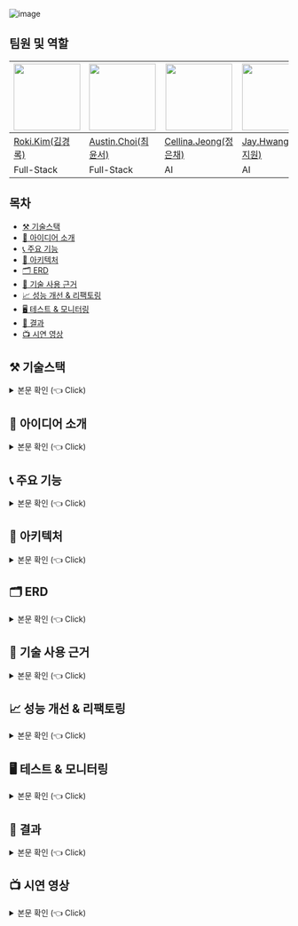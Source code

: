 <!-- 프로필 사진 -->
![image](https://github.com/user-attachments/assets/1c580072-7caf-484f-a55c-da4899cc22c2)

<!-- 팀원 및 역할 -->
## 팀원 및 역할

<div align="center">

| <img src="https://github.com/user-attachments/assets/dc4eb80e-edf4-41a2-abda-b1175dcf6206" width="120"/> | <img src="https://avatars.githubusercontent.com/u/33799946?v=4" width="120"/> | <img src="image3.jpg"  width="120"/> | <img src="https://github.com/user-attachments/assets/92ead9d9-1c00-4de8-8e31-b22ce2234935" width="120"/> | <img src="https://emojipedia-us.s3.amazonaws.com/source/skype/289/laptop_1f4bb.png" width="120"/> | <img src="image6.jpg" width="120"/> |
|------------------------------------------------------|--------------------------------------------------|--------------------------------------------------|---------------------------------------------------------------------------------------------------------------------------------------------------|-------------------------------------------------------------------------------------------------------------------------------------------------------|--------------------------------------------------|
| [Roki.Kim(김경록)](https://github.com/KimGyeongLock)                                            | [Austin.Choi(최윤서)](https://github.com/Austin-Choi)                                           | [Cellina.Jeong(정은채)](https://github.com/Goldchae)                                           | [Jay.Hwang(황지원)](https://github.com/JiwonHwang84)                                                                                                                                               | [Sofia.Park(박수현)](https://github.com/suugit)                                                                                                                                               | [Jimmy.Kim(김승엽)](https://github.com/yeopyeop-82)                                           |
| Full-Stack                                              | Full-Stack                                       | AI                                       | AI                                                                                                                                           | Cloud                                                                                                                                              | Cloud                                       |
</div>

<!-- 목차 -->
## 목차
* [⚒️ 기술스택](#stack)
* [🤔 아이디어 소개](#idea)
* [📞 주요 기능](#function)
* [💸 아키텍처](#architecture)
* [🗂️ ERD](#erd)
* [🔎 기술 사용 근거](#detail)
* [📈 성능 개선 & 리팩토링](#improve)
* [🖥️ 테스트 & 모니터링](#test)
* [🍻 결과](#result)
* [📺 시연 영상](#video)


<!-- 기술 스택 -->
<a id="stack"></a>
## ⚒️ 기술스택
<details>
<summary> 본문 확인 (👈 Click) </summary>
<div markdown="1">

### 📞 텍스트 통화
<img src="https://img.shields.io/badge/WebRTC-333333?style=for-the-badge&logo=WebRTC&logoColor=white">
<img src="https://img.shields.io/badge/socket.io-010101?style=for-the-badge&logo=socket.io&logoColor=white">
<img src="https://img.shields.io/badge/spring-6DB33F?style=for-the-badge&logo=spring&logoColor=white">
<img src="https://img.shields.io/badge/react.js-61DAFB?style=for-the-badge&logo=react&logoColor=black">
<img src="https://img.shields.io/badge/express.js-000000?style=for-the-badge&logo=express&logoColor=white">

<br>

### 🎤 STT / TTS
<img src="https://img.shields.io/badge/Amazon Transcribe-FF9900?style=for-the-badge&logo=amazonaws&logoColor=white">
<img src="https://img.shields.io/badge/Amazon Polly-FF9900?style=for-the-badge&logo=amazonaws&logoColor=white">

<br>

### 🤖 AI
<img src="https://img.shields.io/badge/OpenAI-412991?style=for-the-badge&logo=openai&logoColor=white">
<img src="https://img.shields.io/badge/NVIDIA CUDA-76B900?style=for-the-badge&logo=nvidia&logoColor=white">
<img src="https://img.shields.io/badge/LangChain-333333?style=for-the-badge&logo=langchain&logoColor=white">
<img src="https://img.shields.io/badge/Google Cloud Speech to Text-4285F4?style=for-the-badge&logo=googlecloud&logoColor=white">
<img src="https://img.shields.io/badge/FastAPI-009688?style=for-the-badge&logo=fastapi&logoColor=white">

<br>

### 🔄 CI/CD
<img src="https://img.shields.io/badge/Jenkins-D24939?style=for-the-badge&logo=jenkins&logoColor=white">
<img src="https://img.shields.io/badge/Argo CD-EF7B4D?style=for-the-badge&logo=argo&logoColor=white">

<br>

### 🔍 모니터링
<img src="https://img.shields.io/badge/Grafana-F46800?style=for-the-badge&logo=grafana&logoColor=white">
<img src="https://img.shields.io/badge/Prometheus-E6522C?style=for-the-badge&logo=prometheus&logoColor=white">

<br>

### ⚙️ 인프라
<img src="https://img.shields.io/badge/Kubernetes-326CE5?style=for-the-badge&logo=kubernetes&logoColor=white">
<img src="https://img.shields.io/badge/Terraform-623CE4?style=for-the-badge&logo=terraform&logoColor=white">
<img src="https://img.shields.io/badge/Ansible-EE0000?style=for-the-badge&logo=ansible&logoColor=white">
<img src="https://img.shields.io/badge/AWS-232F3E?style=for-the-badge&logo=amazonaws&logoColor=white">
<img src="https://img.shields.io/badge/Redis-DC382D?style=for-the-badge&logo=redis&logoColor=white">
<img src="https://img.shields.io/badge/MySQL-4479A1?style=for-the-badge&logo=mysql&logoColor=white">

</div>
</details>

<!-- 아이디어 소개 -->
<a id="idea"></a>
## 🤔 아이디어 소개
<details>
<summary> 본문 확인 (👈 Click) </summary>
<div markdown="1">

**앵무말**은 **'콜포비아' 극복을 위한 AI 기반 통화 보조 서비스**로, 전화 통화에 어려움을 겪는 사람들을 위해 설계된 혁신적인 서비스입니다.<br>
이 서비스는 음성 통화를 텍스트로, 텍스트를 AI 음성 기술로 변환하여 사용자와 상대방 간의 의사소통을 더욱 편리하고 효과적으로 만들어 줍니다.<br>
특히, 통화에 불안감을 느끼거나, 목소리에 자신감이 없거나, 말실수를 걱정하는 사용자에게 적합한 솔루션입니다.

</div>
</details>

<!-- 기능 소개 -->
<a id="function"></a>
## 📞 주요 기능
<details>
<summary> 본문 확인 (👈 Click) </summary>
<div markdown="1">

### 1. 1대1 통화
- **Voice to Voice** : Socket.io, WebRTC, 자체 구축 STUN과 TURN 서버를 활용해 사용자간 1대1 음성통화가 가능합니다.
- **Voice to Chat** : Voice to Voice에서 확장하여 Chat 유저는 WebRTC의 DataChannel를 사용하여 연결합니다.<br>
  또한, Chat 사용자는 TTS를 사용해 Voice 사용자에게 자신이 입력한 Chat 메시지를 음성으로 출력하여 전달합니다.<br>
  Voice 사용자의 말은 Amazon Transcribe를 활용한 스트리밍 STT로 실시간으로 Chat 사용자에게 Chat 메시지로 출력됩니다.
- **Chat to Chat** : WebRTC의 DataChannel를 활용하여 일반 1대1 채팅으로 연결합니다.

### 2. 할 말 추천
- Voice to Chat 시나리오에서 Chat 사용자는 대화 맥락에 맞는 예상되는 추천 문구를 총 3가지를 선택 가능합니다.
- 추천은 채팅 입력창 위 3개의 버튼으로 출력되며, 버튼을 클릭해 바로 입력할 수 있습니다.
- 추천은 추천이 필요한 상황인지 AI가 판단한 상황에서만 출력됩니다.

### 3. 통화 Todo 정리
- 통화 종료 후, 통화 내용을 요약한 리스트가 출력되고 그 중 원하는 항목만 골라 저장하고<br>
  마이페이지의 통화 목록에서 상대방이 누구였는지, 통화 일시는 언제였는지와 함께 확인할 수 있습니다.

</div>
</details>

<!-- 아키텍처 -->
<a id="architecture"></a>
## 💸 아키텍처
<details>
<summary> 본문 확인 (👈 Click) </summary>
<div markdown="1">

![Slide 16_9 - 46](https://github.com/user-attachments/assets/219ee32d-c574-4c3f-adcb-3c12fae6bb8c)
> 아키텍처 설명
## Infrastructure & Application Management

### 1. Parrotalk-CD Repository
- **Terraform**: AWS 인프라 구성 (VPC, EKS, RDS)
- **Ansible**: Kubernetes 클러스터, ArgoCD 설치
- **Kubespray**: K8s 클러스터 자동 설치

### 2. Parrotalk-Manifests Repository
- **매니페스트 관리**: K8s 리소스 정의 매니페스트 관리
- **자동 배포**: ArgoCD를 통한 자동 배포
- **설정 관리**: 마이크로서비스 및 인프라 설정 포함

### 배포 프로세스
1. CD Repository로 인프라 구성 및 ArgoCD 설치
2. ArgoCD가 Manifests Repository와 연동되어 전체 시스템 자동 구성
3. 이후 모든 변경사항은 Git을 통해 자동 배포

</div>
</details>

<!-- ERD -->
<a id="erd"></a>
## 🗂️ ERD
<details>
<summary> 본문 확인 (👈 Click) </summary>
<div markdown="1">

<img width="894" alt="image" src="https://github.com/user-attachments/assets/d5927ff8-d47c-4a4d-92d7-d885766a1b51" />

[앵무말ERD](https://www.erdcloud.com/d/hwDMXcG93hZDtQ57J)


### **1. Users 테이블**
- **역할:** 사용자 정보를 저장합니다.
- **주요 필드:**
  - `user_id`: 사용자 고유 식별자 (Primary Key)
  - `nickname`: 사용자의 닉네임
  - `email`: 사용자 이메일
  - `provider`: 소셜 로그인 방식 (e.g., KAKAO, GOOGLE)
  - `profile_image`: 사용자 프로필 이미지
  - `created_at`, `updated_at`: 데이터 생성 및 수정 시간

---

### **2. Talks 테이블**
- **역할:** 대화 관련 정보를 저장합니다.
- **주요 필드:**
  - `talk_id`: 대화 고유 식별자 (Primary Key)
  - `status`: 대화 상태 (`ACTIVE`, `INACTIVE`, `CLOSED`)
  - `created_at`: 대화 생성 시간
  - `closed_at`: 대화 종료 시간
  - `room_name`: 대화방 이름
  - `sender_id`: 발신자 ID
  - `receiver_id`: 수신자 ID

---

### **3. Todos 테이블**
- **역할:** 대화 방에서 생성된 투두(To-Do) 항목을 저장합니다.
- **주요 필드:**
  - `todo_id`: 투두 고유 식별자 (Primary Key)
  - `title`: 투두 제목

---

### **4. RoomUser_Detail 테이블**
- **역할:** 마이페이지에서 유저별 투두(To-Do)를 관리하며, 사용자, 대화, 투두 간의 관계를 연결합니다.
- **주요 필드:**
  - `user_id`: 사용자 ID (Foreign Key)
  - `todo_id`: 투두 ID (Foreign Key)
  - `talk_id`: 대화 ID (Foreign Key)
  - `todo_status`: 투두의 상태를 나타내는 필드
- **관계:**
  - Users, Todos, Talks 테이블과 모두 연관. RoomUser_Detail은 다대다 관계를 구현하는 연결 테이블 역할을 합니다.

---

### **테이블 간 관계 요약**
- **Users ↔ RoomUser_Detail:** 사용자와 마이페이지 상세 정보는 1:N 관계입니다.
- **Talks ↔ RoomUser_Detail:** 대화와 마이페이지 상세 정보는 1:N 관계입니다.
- **Todos ↔ RoomUser_Detail:** 투두와 마이페이지 상세 정보는 1:N 관계입니다.

---

### 유의할 점
**RoomUser_Detail 테이블의 데이터 증가 문제**<br>
RoomUser_Detail 테이블은 대화가 시작될 때 유저 수(2명)와 투두의 갯수만큼 데이터가 생성됩니다.<br>
예를 들어, 대화 하나에 두 명의 유저와 10개의 투두 항목이 있다면, 이 대화로 인해 RoomUser_Detail 테이블에는 2 x 10 = 20개의 데이터가 추가됩니다.<br>
여러 대화와 투두가 반복적으로 추가되면 데이터가 기하급수적으로 증가하여 성능 및 저장 공간에 문제가 발생할 수 있습니다.<br>

**최적화 전략 구상**
* **인덱싱 추가** → 빠른 쿼리 개선.
* **캐싱 도입** → 자주 조회되는 데이터를 캐시에 저장.
* **데이터 수명 관리** → 오래된 데이터를 주기적으로 삭제.
* **비즈니스 로직 개선** → 중복 데이터 최소화.

</div>
</details>

<!-- 기술 사용 근거 -->
<a id="detail"></a>
## 🔎 기술 사용 근거
<details>
<summary> 본문 확인 (👈 Click) </summary>
<div markdown="1">

### 1. 사용자간 웹 상 통화 구현 방법
- **HLS** : 미디어 스트리밍에 있어서 점유율이 가장 높습니다.<br>
  But, latency가 3초로 실시간 전송이 필요한 우리 서비스에는 미흡하다고 판단했습니다.
- **Twillio** : 웹상 통화 API로 간단한 사용 방법과 실시간 전송, 일반 스마트폰과 웹 사용자와의 통화를 지원했습니다.<br>
  But, 사용자마다 임시 번호를 구입해야하거나 미리 대량의 번호를 사 두고 돌아가며 지급해야하는 운영의 복잡성이 올라갑니다.<br>
- **WebRTC** : latency가 매우 낮고 실시간 전송을 보장하며 데이터 전송에서 서버를 거치지 않아 네트워크 사용량이 적습니다.<br>
  But, 학습곡선이 높을 수 있고 NAT 환경에서의 연결을 위해 TURN 서버 구축이 필수이며 서버 비용이 높을 수 있습니다.<br>
  
-> 서비스의 기술 요구사항에 따라 **WebRTC** 가 가장 적합하여 채택했습니다.

---

### 2. WebRTC 토폴로지 선택
- **MCU** : 중앙에 미디어 서버를 두고 통신하는 방식으로 미디어 서버 구현 난이도와 클라우드 비용 문제가 상충하여 채택하지 않았습니다.
- **Mesh** : 클라이언트 간 미디어를 직접 전송하는 방식으로 1대1일때 품질이 우수하고 대기시간이 짧아 채택했습니다.
- **SFU** : 대규모 다자간 통신으로 확장성이 있고, SFU 역시 미디어 서버를 사용하지만 <br>
  MCU와 달리 서버에서 인코딩/디코딩을 하지 않아 추후 지속적인 서비스를 위해 고려하고 있습니다.

-> 1대1 통화를 우선으로 하니 **Mesh**로 구성했습니다.

---

### 3. STT 기술 선택
- **Google STT** : 실시간 스트리밍을 제공하고 다양한 언어를 지원하지만 화자 분리 기능이 존재하지 않았습니다.
- **OpenAI Whisper** : 무료지만 실시간 스트리밍을 제공하지 않아 Batch 처리를 해야 하므로 지연도가 높아집니다.
- **Amazon Transcribe** : 실시간 스트리밍을 제공하고 추후 다자간 통신을 위한 화자 분리가 가능합니다.<br>
  공식 문서가 잘 되어 있었고, 이미 사용하고 있는 Amazon의 다른 서비스와 함께 관리 및 운영이 수월했습니다.

-> Speech-to-Text 기술은 **Amazon Transcribe**를 활용했습니다.

</div>
</details>

<!-- 성능 개선 & 리팩토링 -->
<a id="improve"></a>
## 📈 성능 개선 & 리팩토링
<details>
<summary> 본문 확인 (👈 Click) </summary>
<div markdown="1">

성능 개선 & 리팩토링 내용입니다.

</div>
</details>

<!-- 테스트 & 모니터링 -->
<a id="test"></a>
## 🖥️ 테스트 & 모니터링
<details>
<summary> 본문 확인 (👈 Click) </summary>
<div markdown="1">

테스트 & 모니터링 내용입니다.

</div>
</details>

<!-- 결과 -->
<a id="result"></a>
## 🍻 결과
<details>
<summary> 본문 확인 (👈 Click) </summary>
<div markdown="1">

![Slide 16_9 - 39](https://github.com/user-attachments/assets/c85e9558-0332-441e-87b0-65b115d12b4c)

</div>
</details>

<!-- 시연 영상 -->
<a id="video"></a>
## 📺 시연 영상
<details>
<summary> 본문 확인 (👈 Click) </summary>
<div markdown="1">

[앵무말 시연영상](https://youtu.be/gmF1yILZO4E)

</div>
</details>
